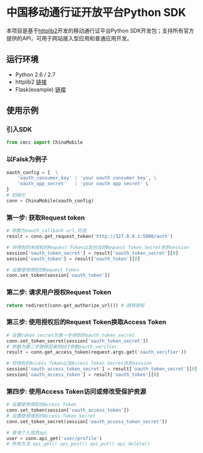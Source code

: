 中国移动通行证开放平台Python SDK
========

本项目是基于[httplib2][HTTPLIB2]开发的移动通行证平台Python SDK开发包；支持所有官方提供的API，可用于网站接入型应用和普通应用开发。

## 运行环境

* Python 2.6 / 2.7
* httplib2 [链接][HTTPLIB2]
* Flask(example) [链接][FLASK]

## 使用示例

### 引入SDK
```python
from cmcc import ChinaMobile
```

### 以Falsk为例子
```python
oauth_config = {  \
    'oauth_consumer_key' : 'your oauth consumer key', \
    'oauth_app_secret'   : 'your oauth app secret' \
}
# 初始化
conn = ChinaMobile(oauth_config)
```


### 第一步: 获取Request token
```python
# 参数为oauth_callback url,可选
result = conn.get_request_token('http://127.0.0.1:5000/auth') 

# 将得到的未授权的Request Token以及对应的Request Token Secret存到session
session['oauth_token_secret'] = result['oauth_token_secret'][0]
session['oauth_token'] = result['oauth_token'][0]

# 设置使用得到的Request Token
conn.set_token(session['oauth_token'])
```


### 第二步: 请求用户授权Request Token
```python
return redirect(conn.get_authorize_url()) # 跳转授权
```


### 第三步: 使用授权后的Request Token换取Access Token
```python
# 设置token secret为第一步得到的oauth_token_secret
conn.set_token_secret(session['oauth_token_secret']) 
# 参数为第二步跳转回来的GET参数oauth_verifier
result = conn.get_access_token(request.args.get('oauth_verifier')) 

# 将得到的Access Token以及Access Token Secret存到session
session['oauth_access_token_secret'] = result['oauth_token_secret'][0]
session['oauth_access_token'] = result['oauth_token'][0]
```


### 第四步: 使用Access Token访问或修改受保护资源
```python
# 设置使用得到的Access Token
conn.set_token(session['oauth_access_token']) 
# 设置使用得到的Access Token Secret
conn.set_token_secret(session['oauth_access_token_secret']) 

# 查询个人信息api
user = conn.api_get('user/profile')
# 所有方法 api_get() api_post() api_put() api_delete()
```




[HTTPLIB2]: http://code.google.com/p/httplib2/
[FlASK]: http://flask.pocoo.org/